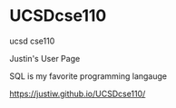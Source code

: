 # UCSDcse110
ucsd cse110

Justin's User Page

SQL is my favorite programming langauge

https://justiw.github.io/UCSDcse110/